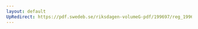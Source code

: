 ```yaml
---
layout: default
UpRedirect: https://pdf.swedeb.se/riksdagen-volumeG-pdf/199697/reg_199697/reg_199697_0418.pdf
---
```

